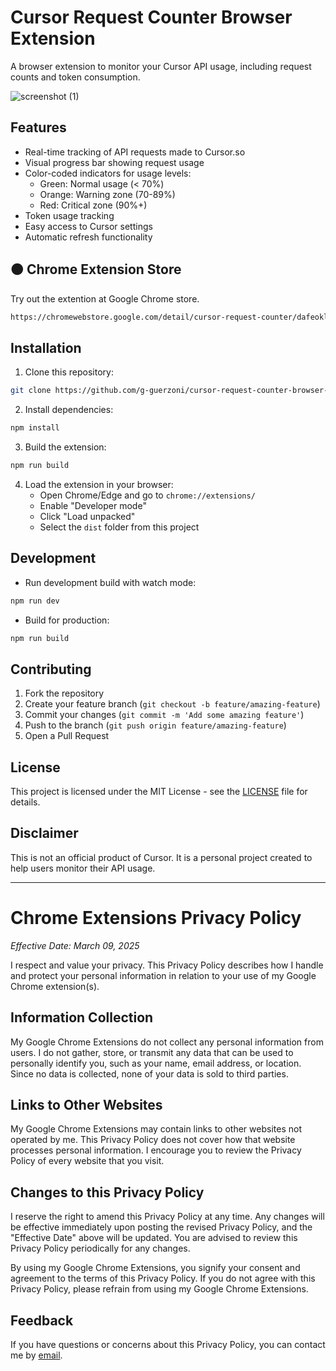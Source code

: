 # Cursor Request Counter Browser Extension

A browser extension to monitor your Cursor API usage, including request counts and token consumption.

![screenshot (1)](https://github.com/user-attachments/assets/b625686a-e21d-4628-8b41-abe95fe737e1)

## Features

- Real-time tracking of API requests made to Cursor.so
- Visual progress bar showing request usage
- Color-coded indicators for usage levels:
  - Green: Normal usage (< 70%)
  - Orange: Warning zone (70-89%)
  - Red: Critical zone (90%+)
- Token usage tracking
- Easy access to Cursor settings
- Automatic refresh functionality

## 🟠 Chrome Extension Store 
Try out the extention at Google Chrome store.

```bash
https://chromewebstore.google.com/detail/cursor-request-counter/dafeoklakifgkoehabbdfljakipohaii
```

## Installation

1. Clone this repository:
```bash
git clone https://github.com/g-guerzoni/cursor-request-counter-browser-extension.git
```

2. Install dependencies:
```bash
npm install
```

3. Build the extension:
```bash
npm run build
```

4. Load the extension in your browser:
   - Open Chrome/Edge and go to `chrome://extensions/`
   - Enable "Developer mode"
   - Click "Load unpacked"
   - Select the `dist` folder from this project

## Development

- Run development build with watch mode:
```bash
npm run dev
```

- Build for production:
```bash
npm run build
```

## Contributing

1. Fork the repository
2. Create your feature branch (`git checkout -b feature/amazing-feature`)
3. Commit your changes (`git commit -m 'Add some amazing feature'`)
4. Push to the branch (`git push origin feature/amazing-feature`)
5. Open a Pull Request

## License

This project is licensed under the MIT License - see the [LICENSE](LICENSE) file for details.

## Disclaimer

This is not an official product of Cursor. It is a personal project created to help users monitor their API usage. 

---

# Chrome Extensions Privacy Policy

_Effective Date: March 09, 2025_

I respect and value your privacy. This Privacy Policy describes how I handle and protect your personal information in relation to your use of my Google Chrome extension(s).

## Information Collection

My Google Chrome Extensions do not collect any personal information from users. I do not gather, store, or transmit any data that can be used to personally identify you, such as your name, email address, or location. Since no data is collected, none of your data is sold to third parties.

## Links to Other Websites

My Google Chrome Extensions may contain links to other websites not operated by me. This Privacy Policy does not cover how that website processes personal information. I encourage you to review the Privacy Policy of every website that you visit.

## Changes to this Privacy Policy

I reserve the right to amend this Privacy Policy at any time. Any changes will be effective immediately upon posting the revised Privacy Policy, and the "Effective Date" above will be updated. You are advised to review this Privacy Policy periodically for any changes.

By using my Google Chrome Extensions, you signify your consent and agreement to the terms of this Privacy Policy. If you do not agree with this Privacy Policy, please refrain from using my Google Chrome Extensions.

## Feedback

If you have questions or concerns about this Privacy Policy, you can contact me by [email](mailto:guerzoni.guilherme@gmail.com).

